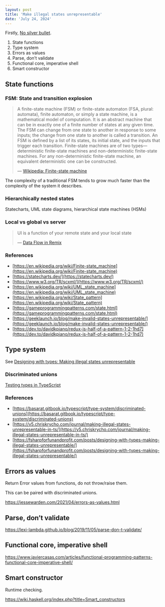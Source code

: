 ```yaml
---
layout: post
title: 'Make illegal states unrepresentable'
date: 'July 24, 2024'
---
```


Firstly, [No silver bullet](https://en.wikipedia.org/wiki/No_Silver_Bullet).

1. State functions
2. Type system
3. Errors as values
4. Parse, don’t validate
5. Functional core, imperative shell
6. Smart constructor

## State functions

### FSM: State and transition explosion

> A finite-state machine (FSM) or finite-state automaton (FSA, plural: automata), finite automaton, or simply a state machine, is a mathematical model of computation. It is an abstract machine that can be in exactly one of a finite number of states at any given time. The FSM can change from one state to another in response to some inputs; the change from one state to another is called a transition. An FSM is defined by a list of its states, its initial state, and the inputs that trigger each transition. Finite-state machines are of two types—deterministic finite-state machines and non-deterministic finite-state machines. For any non-deterministic finite-state machine, an equivalent deterministic one can be constructed.
>
> — [Wikipedia: Finite-state machine](https://en.wikipedia.org/wiki/Finite-state_machine)

The complexity of a traditional FSM tends to grow much faster than the complexity of the system it describes.

### Hierarchically nested states

Statecharts, UML state diagrams, hierarchical state machines (HSMs)

### Local vs global vs server

> UI is a function of your remote state and your local state
>
> — [Data Flow in Remix](https://remix.run/blog/remix-data-flow)

### References

- [https://en.wikipedia.org/wiki/Finite-state_machine](https://en.wikipedia.org/wiki/Finite-state_machine)
- [https://statecharts.dev/](https://statecharts.dev/)
- [https://www.w3.org/TR/scxml/](https://www.w3.org/TR/scxml/)
- [https://en.wikipedia.org/wiki/UML_state_machine](https://en.wikipedia.org/wiki/UML_state_machine)
- [https://en.wikipedia.org/wiki/State_pattern](https://en.wikipedia.org/wiki/State_pattern)
- [https://gameprogrammingpatterns.com/state.html](https://gameprogrammingpatterns.com/state.html)
- [https://geeklaunch.io/blog/make-invalid-states-unrepresentable/](https://geeklaunch.io/blog/make-invalid-states-unrepresentable/)
- [https://dev.to/davidkpiano/redux-is-half-of-a-pattern-1-2-1hd7](https://dev.to/davidkpiano/redux-is-half-of-a-pattern-1-2-1hd7)

## Type system

See [Designing with types: Making illegal states unrepresentable](https://fsharpforfunandprofit.com/posts/designing-with-types-making-illegal-states-unrepresentable/)

### Discriminated unions

[Testing types in TypeScript](https://frontendmasters.com/blog/testing-types-in-typescript/)

### References

- [https://basarat.gitbook.io/typescript/type-system/discriminated-unions](https://basarat.gitbook.io/typescript/type-system/discriminated-unions)
- [https://v5.chriskrycho.com/journal/making-illegal-states-unrepresentable-in-ts/](https://v5.chriskrycho.com/journal/making-illegal-states-unrepresentable-in-ts/)
- [https://fsharpforfunandprofit.com/posts/designing-with-types-making-illegal-states-unrepresentable/](https://fsharpforfunandprofit.com/posts/designing-with-types-making-illegal-states-unrepresentable/)

## Errors as values

Return Error values from functions, do not throw/raise them.

This can be paired with discriminated unions.

https://jessewarden.com/2021/04/errors-as-values.html

## Parse, don’t validate

https://lexi-lambda.github.io/blog/2019/11/05/parse-don-t-validate/

## Functional core, imperative shell

https://www.javiercasas.com/articles/functional-programming-patterns-functional-core-imperative-shell/

## Smart constructor

Runtime checking.

https://wiki.haskell.org/index.php?title=Smart_constructors

